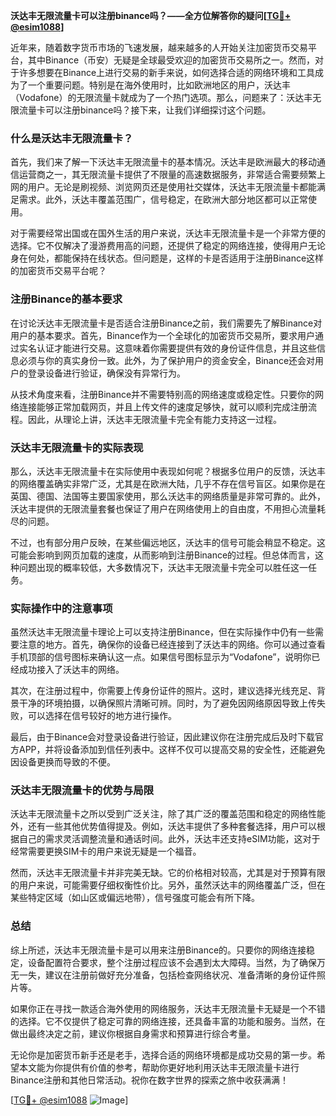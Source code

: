 **沃达丰无限流量卡可以注册binance吗？——全方位解答你的疑问[[TG💪+ @esim1088](https://t.me/s/esim1088)]**

近年来，随着数字货币市场的飞速发展，越来越多的人开始关注加密货币交易平台，其中Binance（币安）无疑是全球最受欢迎的加密货币交易所之一。然而，对于许多想要在Binance上进行交易的新手来说，如何选择合适的网络环境和工具成为了一个重要问题。特别是在海外使用时，比如欧洲地区的用户，沃达丰（Vodafone）的无限流量卡就成为了一个热门选项。那么，问题来了：沃达丰无限流量卡可以注册binance吗？接下来，让我们详细探讨这个问题。

### 什么是沃达丰无限流量卡？

首先，我们来了解一下沃达丰无限流量卡的基本情况。沃达丰是欧洲最大的移动通信运营商之一，其无限流量卡提供了不限量的高速数据服务，非常适合需要频繁上网的用户。无论是刷视频、浏览网页还是使用社交媒体，沃达丰无限流量卡都能满足需求。此外，沃达丰覆盖范围广，信号稳定，在欧洲大部分地区都可以正常使用。

对于需要经常出国或在国外生活的用户来说，沃达丰无限流量卡是一个非常方便的选择。它不仅解决了漫游费用高的问题，还提供了稳定的网络连接，使得用户无论身在何处，都能保持在线状态。但问题是，这样的卡是否适用于注册Binance这样的加密货币交易平台呢？

### 注册Binance的基本要求

在讨论沃达丰无限流量卡是否适合注册Binance之前，我们需要先了解Binance对用户的基本要求。首先，Binance作为一个全球化的加密货币交易所，要求用户通过实名认证才能进行交易。这意味着你需要提供有效的身份证件信息，并且这些信息必须与你的真实身份一致。此外，为了保护用户的资金安全，Binance还会对用户的登录设备进行验证，确保没有异常行为。

从技术角度来看，注册Binance并不需要特别高的网络速度或稳定性。只要你的网络连接能够正常加载网页，并且上传文件的速度足够快，就可以顺利完成注册流程。因此，从理论上讲，沃达丰无限流量卡完全有能力支持这一过程。

### 沃达丰无限流量卡的实际表现

那么，沃达丰无限流量卡在实际使用中表现如何呢？根据多位用户的反馈，沃达丰的网络覆盖确实非常广泛，尤其是在欧洲大陆，几乎不存在信号盲区。如果你是在英国、德国、法国等主要国家使用，那么沃达丰的网络质量是非常可靠的。此外，沃达丰提供的无限流量套餐也保证了用户在网络使用上的自由度，不用担心流量耗尽的问题。

不过，也有部分用户反映，在某些偏远地区，沃达丰的信号可能会稍显不稳定。这可能会影响到网页加载的速度，从而影响到注册Binance的过程。但总体而言，这种问题出现的概率较低，大多数情况下，沃达丰无限流量卡完全可以胜任这一任务。

### 实际操作中的注意事项

虽然沃达丰无限流量卡理论上可以支持注册Binance，但在实际操作中仍有一些需要注意的地方。首先，确保你的设备已经连接到了沃达丰的网络。你可以通过查看手机顶部的信号图标来确认这一点。如果信号图标显示为“Vodafone”，说明你已经成功接入了沃达丰的网络。

其次，在注册过程中，你需要上传身份证件的照片。这时，建议选择光线充足、背景干净的环境拍摄，以确保照片清晰可辨。同时，为了避免因网络原因导致上传失败，可以选择在信号较好的地方进行操作。

最后，由于Binance会对登录设备进行验证，因此建议你在注册完成后及时下载官方APP，并将设备添加到信任列表中。这样不仅可以提高交易的安全性，还能避免因设备更换而导致的不便。

### 沃达丰无限流量卡的优势与局限

沃达丰无限流量卡之所以受到广泛关注，除了其广泛的覆盖范围和稳定的网络性能外，还有一些其他优势值得提及。例如，沃达丰提供了多种套餐选择，用户可以根据自己的需求灵活调整流量和通话时间。此外，沃达丰还支持eSIM功能，这对于经常需要更换SIM卡的用户来说无疑是一个福音。

然而，沃达丰无限流量卡并非完美无缺。它的价格相对较高，尤其是对于预算有限的用户来说，可能需要仔细权衡性价比。另外，虽然沃达丰的网络覆盖广泛，但在某些特定区域（如山区或偏远地带），信号强度可能会有所下降。

### 总结

综上所述，沃达丰无限流量卡是可以用来注册Binance的。只要你的网络连接稳定，设备配置符合要求，整个注册过程应该不会遇到太大障碍。当然，为了确保万无一失，建议在注册前做好充分准备，包括检查网络状况、准备清晰的身份证件照片等。

如果你正在寻找一款适合海外使用的网络服务，沃达丰无限流量卡无疑是一个不错的选择。它不仅提供了稳定可靠的网络连接，还具备丰富的功能和服务。当然，在做出最终决定之前，建议你根据自身需求和预算进行综合考量。

无论你是加密货币新手还是老手，选择合适的网络环境都是成功交易的第一步。希望本文能为你提供有价值的参考，帮助你更好地利用沃达丰无限流量卡进行Binance注册和其他日常活动。祝你在数字世界的探索之旅中收获满满！

[[TG💪+ @esim1088](https://t.me/s/esim1088) ![Image](https://i.postimg.cc/4NQfJmqS/Snipaste-2025-05-13-00-14-12.png)]